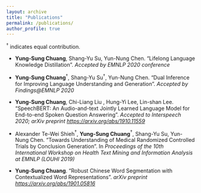 ```yaml
---
layout: archive
title: "Publications"
permalink: /publications/
author_profile: true
---
```


$^\dagger$ indicates equal contribution.

- __Yung-Sung Chuang__, Shang-Yu Su, Yun-Nung Chen.
“Lifelong Language Knowledge Distillation”. 
_Accepted by EMNLP 2020 conference_

- __Yung-Sung Chuang__$^\dagger$, Shang-Yu Su$^\dagger$, Yun-Nung Chen.
“Dual Inference for Improving Language Understanding and Generation”. 
_Accepted by Findings@EMNLP 2020_

- __Yung-Sung Chuang__, Chi-Liang Liu , Hung-Yi Lee, Lin-shan Lee. 
“SpeechBERT: An Audio-and-text Jointly Learned Language Model for End-to-end Spoken Question Answering”. 
_Accepted to Interspeech 2020; arXiv preprint https://arxiv.org/abs/1910.11559_

- Alexander Te-Wei Shieh$^\dagger$, __Yung-Sung Chuang__$^\dagger$, Shang-Yu Su, Yun-Nung Chen. 
“Towards Understanding of Medical Randomized Controlled Trials by Conclusion Generation”. 
In _Proceedings of the 10th International Workshop on Health Text Mining and Information Analysis at EMNLP (LOUHI 2019)_

- __Yung-Sung Chuang__. 
“Robust Chinese Word Segmentation with Contextualized Word Representations”.
_arXiv preprint https://arxiv.org/abs/1901.05816_

